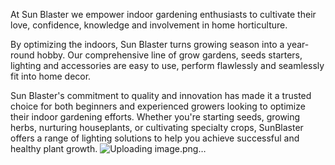 At Sun Blaster we empower indoor gardening enthusiasts to cultivate their love, confidence, knowledge and involvement in home horticulture.

By optimizing the indoors, Sun Blaster turns growing season into a year-round hobby. Our comprehensive line of grow gardens, seeds starters, lighting and accessories are easy to use, perform flawlessly and seamlessly fit into home decor.

Sun Blaster's commitment to quality and innovation has made it a trusted choice for both beginners and experienced growers looking to optimize their indoor gardening efforts. Whether you're starting seeds, growing herbs, nurturing houseplants, or cultivating specialty crops, SunBlaster offers a range of lighting solutions to help you achieve successful and healthy plant growth.
![Uploading image.png…]()
